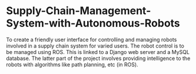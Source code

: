 # Supply-Chain-Management-System-with-Autonomous-Robots
To create a friendly user interface for controlling and managing robots involved in a supply chain system for varied users. The robot control is to be managed using ROS. This is linked to a Django web server and a MySQL database. The latter part of the project involves providing intelligence to the robots with algorithms like path planning, etc (in ROS).
